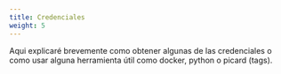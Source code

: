 ```yaml
---
title: Credenciales
weight: 5
---
```


Aqui explicaré brevemente como obtener algunas de las credenciales o como usar alguna herramienta útil como docker, python o picard (tags).






























